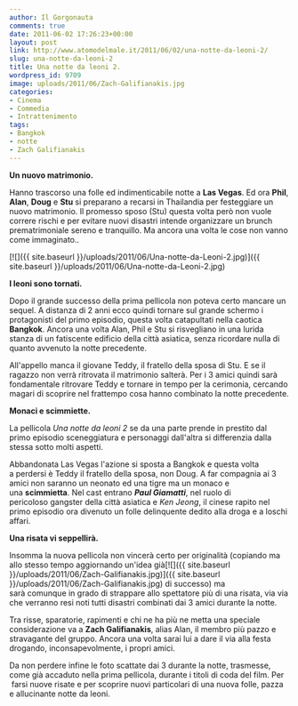 ```yaml
---
author: Il Gorgonauta
comments: true
date: 2011-06-02 17:26:23+00:00
layout: post
link: http://www.atomodelmale.it/2011/06/02/una-notte-da-leoni-2/
slug: una-notte-da-leoni-2
title: Una notte da leoni 2.
wordpress_id: 9709
image: uploads/2011/06/Zach-Galifianakis.jpg
categories:
- Cinema
- Commedia
- Intrattenimento
tags:
- Bangkok
- notte
- Zach Galifianakis
---
```


**Un nuovo matrimonio.**

Hanno trascorso una folle ed indimenticabile notte a **Las Vegas**.  Ed ora **Phil**, **Alan**, **Doug** e **Stu** si preparano a recarsi in Thailandia per festeggiare un nuovo matrimonio. Il promesso sposo (Stu) questa volta però non vuole correre rischi e per evitare nuovi disastri intende organizzare un brunch prematrimoniale sereno e tranquillo. Ma ancora una volta le cose non vanno come immaginato..

[![]({{ site.baseurl }}/uploads/2011/06/Una-notte-da-Leoni-2.jpg)]({{ site.baseurl }}/uploads/2011/06/Una-notte-da-Leoni-2.jpg)

**I leoni sono tornati.**

Dopo il grande successo della prima pellicola non poteva certo mancare un sequel. A distanza di 2 anni ecco quindi tornare sul grande schermo i protagonisti del primo episodio, questa volta catapultati nella caotica **Bangkok**. Ancora una volta Alan, Phil e Stu si risvegliano in una lurida stanza di un fatiscente edificio della città asiatica, senza ricordare nulla di quanto avvenuto la notte precedente.

All'appello manca il giovane Teddy, il fratello della sposa di Stu. E se il ragazzo non verrà ritrovata il matrimonio salterà. Per i 3 amici quindi sarà fondamentale ritrovare Teddy e tornare in tempo per la cerimonia, cercando magari di scoprire nel frattempo cosa hanno combinato la notte precedente.

**Monaci e scimmiette.**

La pellicola _Una notte da leoni 2_ se da una parte prende in prestito dal primo episodio sceneggiatura e personaggi dall'altra si differenzia dalla stessa sotto molti aspetti.

Abbandonata Las Vegas l'azione si sposta a Bangkok e questa volta a perdersi è Teddy il fratello della sposa, non Doug. A far compagnia ai 3 amici non saranno un neonato ed una tigre ma un monaco e una **scimmietta**. Nel cast entrano **_Paul Giamatti_**, nel ruolo di pericoloso gangster della città asiatica e _Ken Jeong_, il cinese rapito nel primo episodio ora divenuto un folle delinquente dedito alla droga e a loschi affari.

**Una risata vi seppellirà.**

Insomma la nuova pellicola non vincerà certo per originalità (copiando ma allo stesso tempo aggiornando un'idea già[![]({{ site.baseurl }}/uploads/2011/06/Zach-Galifianakis.jpg)]({{ site.baseurl }}/uploads/2011/06/Zach-Galifianakis.jpg) di successo) ma sarà comunque in grado di strappare allo spettatore più di una risata, via via che verranno resi noti tutti disastri combinati dai 3 amici durante la notte.

Tra risse, sparatorie, rapimenti e chi ne ha più ne metta una speciale considerazione va a **Zach Galifianakis**, alias Alan, il membro più pazzo e stravagante del gruppo. Ancora una volta sarai lui a dare il via alla festa drogando, inconsapevolmente, i propri amici.

Da non perdere infine le foto scattate dai 3 durante la notte, trasmesse, come già accaduto nella prima pellicola, durante i titoli di coda del film. Per  farsi nuove risate e per scoprire nuovi particolari di una nuova folle, pazza e allucinante notte da leoni.
